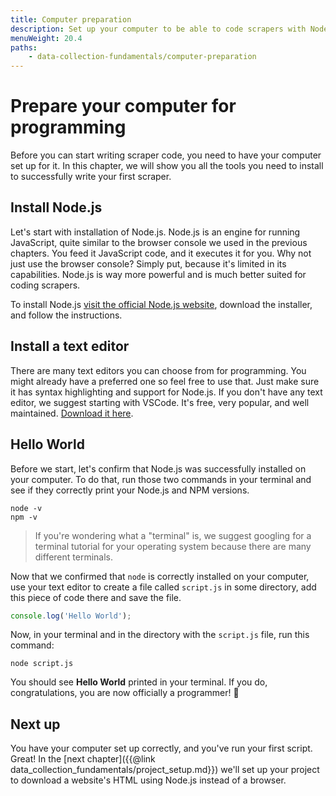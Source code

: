 ```yaml
---
title: Computer preparation
description: Set up your computer to be able to code scrapers with Node.js and JavaScript. Download Node.js and NPM and run a Hello World script.
menuWeight: 20.4
paths:
    - data-collection-fundamentals/computer-preparation
---
```


# [](#prepare) Prepare your computer for programming

Before you can start writing scraper code, you need to have your computer set up for it. In this chapter, we will show you all the tools you need to install to successfully write your first scraper.

## [](#install-node) Install Node.js

Let's start with installation of Node.js. Node.js is an engine for running JavaScript, quite similar to the browser console we used in the previous chapters. You feed it JavaScript code, and it executes it for you. Why not just use the browser console? Simply put, because it's limited in its capabilities. Node.js is way more powerful and is much better suited for coding scrapers.

To install Node.js [visit the official Node.js website](https://nodejs.org/en/download/), download the installer, and follow the instructions.

## [](#install-editor) Install a text editor

There are many text editors you can choose from for programming. You might already have a preferred one so feel free to use that. Just make sure it has syntax highlighting and support for Node.js. If you don't have any text editor, we suggest starting with VSCode. It's free, very popular, and well maintained. [Download it here](https://code.visualstudio.com/download).

## [](#hello-world) Hello World

Before we start, let's confirm that Node.js was successfully installed on your computer. To do that, run those two commands in your terminal and see if they correctly print your Node.js and NPM versions.

```shell
node -v
npm -v
```

> If you're wondering what a "terminal" is, we suggest googling for a terminal tutorial for your operating system because there are many different terminals.

Now that we confirmed that `node` is correctly installed on your computer, use your text editor to create a file called `script.js` in some directory, add this piece of code there and save the file.

```js
console.log('Hello World');
```

Now, in your terminal and in the directory with the `script.js` file, run this command:

```shell
node script.js
```

You should see **Hello World** printed in your terminal. If you do, congratulations, you are now officially a programmer! 🚀

## [](#next) Next up

You have your computer set up correctly, and you've run your first script. Great! In the [next chapter]({{@link data_collection_fundamentals/project_setup.md}}) we'll set up your project to download a website's HTML using Node.js instead of a browser.
